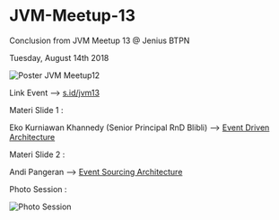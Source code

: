 # JVM-Meetup-13
Conclusion from JVM Meetup 13 @ Jenius BTPN

Tuesday, August 14th 2018

![Poster JVM Meetup12 ](img/jvm13_poster.png)

Link Event --> [s.id/jvm13](http://s.id/jvm13)

Materi Slide 1 :

Eko Kurniawan Khannedy (Senior Principal RnD Blibli) --> [Event Driven Architecture](https://github.com/JVMDeveloperID/JVM-Meetup-13/blob/master/slide/Kafka%20as%20messaging%20bus%20for%20Product%20Information%20enrichment.pdf) 

Materi Slide 2 :

Andi Pangeran --> [Event Sourcing Architecture](https://github.com/JVMDeveloperID/JVM-Meetup-12/blob/master/slide/Message-Driven%20Integration.pdf) 

Photo Session :

![Photo Session](img/jvm13_photo_session.JPG)
